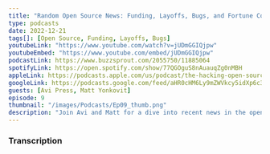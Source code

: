 ```yaml
---
title: "Random Open Source News: Funding, Layoffs, Bugs, and Fortune Cookies - Ep 9"
type: podcasts
date: 2022-12-21
tags[]: [Open Source, Funding, Layoffs, Bugs]
youtubeLink: "https://www.youtube.com/watch?v=jUDmGGIQjpw"
youtubeEmbed: "https://www.youtube.com/embed/jUDmGGIQjpw"
podcastLink: https://www.buzzsprout.com/2055750/11885064
spotifyLink: https://open.spotify.com/show/77QGOguS8nAuauqZg0nMBH
appleLink: https://podcasts.apple.com/us/podcast/the-hacking-open-source-business-podcast/id1647254490
googleLink: https://podcasts.google.com/feed/aHR0cHM6Ly9mZWVkcy5idXp6c3Byb3V0LmNvbS8yMDU1NzUwLnJzcw
guests: [Avi Press, Matt Yonkovit]
episode: 9
thumbnail: "/images/Podcasts/Ep09_thumb.png"
description: "Join Avi and Matt for a dive into recent news in the open source space as they chat in person while together in Oakland California.  They discuss the funding tea received for their new venture, how maintainers are getting paid, news of layoffs in the tech space, and more."
---
```



###  Transcription  ###

